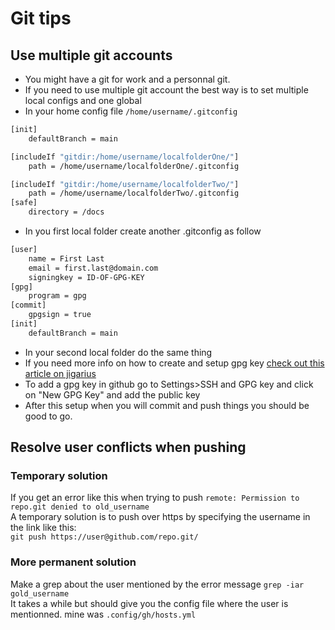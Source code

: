 # Git tips

## Use multiple git accounts

- You might have a git for work and a personnal git.
- If you need to use multiple git account the best way is to set multiple local configs and one global
- In your home config file `/home/username/.gitconfig`

```bash
[init]
    defaultBranch = main

[includeIf "gitdir:/home/username/localfolderOne/"]
    path = /home/username/localfolderOne/.gitconfig

[includeIf "gitdir:/home/username/localfolderTwo/"]
    path = /home/username/localfolderTwo/.gitconfig
[safe]
    directory = /docs
```

- In you first local folder create another .gitconfig as follow

```bash
[user]
    name = First Last
    email = first.last@domain.com
    signingkey = ID-OF-GPG-KEY
[gpg]
    program = gpg
[commit]
    gpgsign = true
[init]
    defaultBranch = main
```

- In your second local folder do the same thing
- If you need more info on how to create and setup gpg key [check out this article on jigarius](https://jigarius.com/blog/signing-git-commits)
- To add a gpg key in github go to Settings>SSH and GPG key and click on "New GPG Key" and add the public key
- After this setup when you will commit and push things you should be good to go.

## Resolve user conflicts when pushing

### Temporary solution

If you get an error like this when trying to push `remote: Permission to repo.git denied to old_username`  
A temporary solution is to push over https by specifying the username in the link like this:  
`git push https://user@github.com/repo.git/`

### More permanent solution

Make a grep about the user mentioned by the error message `grep -iar gold_username`  
It takes a while but should give you the config file where the user is mentionned. mine was `.config/gh/hosts.yml`  
